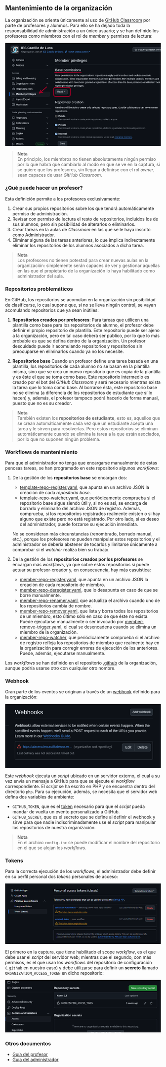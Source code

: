 ## Mantenimiento de la organización

La organización se orienta únicamente al uso de [GitHub
Classroom](https://classroom.github.com) por parte de profesores y alumnos. Para
ello se ha dejado toda la responsabilidad de administración a un único usuario;
y se han definido los profesores como miembros con el rol de *member* y permisos
de lectura:

![Permisos para miembros](docs/assets/01.permisos.png)

> **Nota**  
> En principio, los miembros no tienen absolutamente ningún permiso por lo que
> habrá que cambiarlo al modo en que se ve en la captura, si se quiere que los
> profesores, sin llegar a definirse con el rol *owner*, sean capaces de usar
> *GitHub Classroom*.

### ¿Qué puede hacer un profesor?

Esta definición permite a los profesores exclusivamente:

1. Crear sus propios repositorios sobre los que tendrá automáticamente permiso
   de administración.
1. Revisar con permiso de lectura el resto de repositorios, incluidos los de sus
   alumnos; pero sin posibilidad de alterarlos o eliminarlos.
1. Crear tareas en la aulas de *Classroom* en las que se le haya inscrito como
   Administrador.
1. Eliminar alguna de las tareas anteriores, lo que implica indirectamente
   eliminar los repositorios de los alumnos asociados a dicha tarea.

> **Nota**  
> Los profesores no tienen potestad para crear nuevas aulas en la organización:
> simplemente serán capaces de ver y gestionar aquellas en las que el
> propietario de la organización lo haya habilitado como administrador del
> aula.

### Repositorios problemáticos

En GitHub, los repositorios se acomulan en la organización sin posibilidad de
clasificarse, lo cual supone que, si no se lleva ningún control, se vayan
acomulando repositorios que ya sean inútiles:

1. **Repositorios creados por profesores**:
   Para tareas que utilicen una plantilla como base para los repositorios de
   alumno, el profesor debe definir el propio repositorio de plantilla. Este
   repositorio puede ser ajeno a la organización, pero en tal caso deberá ser
   público, por lo que lo más probable es que se defina dentro de la
   organización. Un profesor descuidado puede ir acomulando repositorios y
   repositorios sin preocuparse en eliminarlos cuando ya no los necesite.

1. **Repositorios base**
   Cuando un profesor define una tarea basada en una plantilla, los repositorios
   de cada alumno no se basan en la plantilla misma, sino que se crea un nuevo
   repositorio que es copia de la plantilla y es éste el que se toma como base.
   Este repositorio intermedio es creado por el bot del *GitHub Classroom* y
   será necesario mientras exista la tarea que lo toma como base. Al borrarse
   ésta, este repositorio base no se elimina (a diferencia de los repositorios
   de estudiante que sí lo hacen) y, además, el profesor tampoco podrá hacerlo
   de forma manual, puesto que no es su creador.

> **Nota**  
> También existen los **repositorios de estudiante**, esto es, aquellos que se
> crean automáticamente cada vez que un estudiante acepta una tarea y le sirven
> para resolverlas. Pero estos repositorios se eliminan automáticamente cuando
> se elimina la tarea a la que están asociados, por lo que no suponen ningún
> problema.

### Workflows de mantenimiento

Para que el administrador no tenga que encargarse manualmente de estas penosas
tareas, se han programado en este repositorio algunos *workflows*:

1. De la gestión de los **repositorios base** se encargan dos:

   * [template-repo-register.yaml](.github/workflows/), que apunta en un archivo JSON la creación
     de cada *repositorio base*.
   * [template-repo-watcher.yaml](.github/workflows/), que periódicamente comprueba si el
     repositorio base sigue siendo útil y, si no es así, se encarga de
     borrarlo y eliminarlo del archivo JSON de registro. Además, comprueba, si
     los repositorios registrados realmente existen o si hay alguno que existe
     pero no está registrado. Por otro lado, si es deseo del administrador,
     puede forzarse su ejecución inmediata.

   No se consideran más circunstancias (renombrado, borrado manual, etc.), porque
   los profesores no pueden manipular estos repositorios y el administrador
   se debería abstener de tocarlos y limitarse únicamente a comprobar si el
   *watcher* realiza bien su trabajo.

1. De la gestión de los **repositorios creados por los profesores** se encargan
   más *workflows*, ya que sobre estos repositorios sí puede actuar su
   profesor-creador y, en consecuencia, hay más casuística:

   * [member-repo-register.yaml](.github/workflows/member-repo-register.yaml),
     que apunta en un archivo JSON la creación de cada repositorio de miembro.
   * [member-repo-deregister.yaml](.github/workflows/member-repo-deregister.yaml),
     que lo desapunta en caso de que se borre manualmente.
   * [member-repo-renamer.yaml](.github/workflows/member-repo-renamer.yaml), que
     actualiza el archivo cuando uno de los repositorios cambia de nombre.
   * [member-repo-remover.yaml](.github/workflows/member-repo-remover.yaml), que
     lista y borra todos los repositorios de un miembro, esto último sólo en caso
     de que éste no exista. Puede ejecutarse manualmente o ser invocado por
     [member-remove-trigger.yaml](.github/workflows/member-remove-trigger.yaml),
     el cual se desencadena cuando se elimina un miembro de la organización.
   * [member-repo-watcher](.github/workflows/member-repo-watcher), que
     periódicamente comprueba si el archivo de registro refleja los repositorios
     de miembro que realmente hay en la organización para corregir errores de
     ejecución de los anteriores. Puede, además, ejecutarse manualmente.

Los *workflows* se han definido en el repositorio
[.github](https://github.com/iescastillodeluna/.github) de la organización,
aunque podría usarse otro con cualquier otro nombre.

### Webhook

Gran parte de los eventos se originan a través de un
[webhook](https://docs.github.com/es/webhooks/about-webhooks) definido para la
organización:

![Definición del webhook](docs/assets/02.webhook.png)

Este *webhook* ejecuta un *script* ubicado en un servidor externo, el cual a su
vez envía un mensaje a GitHub para que se ejecute el *workflow* correspondiente.
El *script* se ha escrito en PHP y se encuentra dentro del directorio ``php``.
Para su ejecución, además, se necesita que el servidor web defina dos variables
de ambiente:

* ``GITHUB_TOKEN``, que es el [token](#Tokens) necesario para que el *script* pueda
    mandar de vuelta un evento personalizado a GitHub.
* ``GITHUB_SECRET``, que es el secreto que se define al definir el webhook y
    sirve para que nadie indiscriminadamente use el *script* para manipular los
    repositorios de nuestra organización.

> **Nota**  
> En el archivo ``config.inc`` se puede modificar el nombre del repositorio en
> el que se alojan los *workflows*.

### Tokens

Para la correcta ejecución de los *workflows*, el administrador debe definir en
su perfil personal dos *tokens* personales de acceso:

![Definición de tokens](docs/assets/03.tokens.png)

El primero en la captura, que tiene habilitado el scope *workflow*, es
el que debe usar el *script* del servidor web; mientras que el segundo, con más
permisos, es el que usan los *workflows* del repositorio de configuración
(``.github`` en nuestro caso) y debe utilizarse para definir un **secreto**
llamado ``ORGANIZATION_ACCESS_TOKEN`` en dicho repositorio:

![Definición de secret](docs/assets/04.secret.png)

### Otros documentos

* [Guía del profesor](docs/GuiaProfesor.md)
* [Guía del administrador](docs/GuiaAdmin.md)
